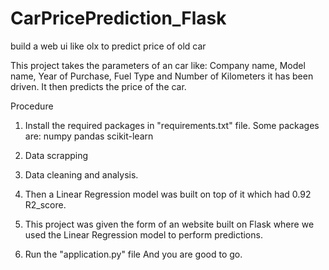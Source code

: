# CarPricePrediction_Flask
build a web ui like olx to predict price of old car


This project takes the parameters of an car like: Company name, Model name, Year of Purchase, Fuel Type and Number of Kilometers it has been driven.
It then predicts the price of the car.

Procedure
1. Install the required packages in "requirements.txt" file.
Some packages are:
numpy
pandas
scikit-learn

2. Data scrapping 

3. Data cleaning and analysis.

4. Then a Linear Regression model was built on top of it which had 0.92 R2_score.

5. This project was given the form of an website built on Flask where we used the Linear Regression model to perform predictions.

6. Run the "application.py" file And you are good to go.
